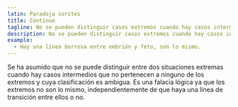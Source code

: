 ```yaml
---
latin: Paradoja sorites
title: Continuo
tagline: No se pueden distinguir casos extremos cuando hay casos intermedios de clasificación ambigua.
description: No se pueden distinguir casos extremos cuando hay casos intermedios de clasificación ambigua.
example:
  - Hay una línea borrosa entre embrión y feto, son lo mismo.
---
```

Se ha asumido que no se puede distinguir entre dos situaciones extremas cuando hay casos intermedios que no pertenecen a ninguno de los extremos y cuya clasificación es ambigua. Es una falacia lógica ya que los extremos no son lo mismo, independientemente de que haya una línea de transición entre ellos o no.
